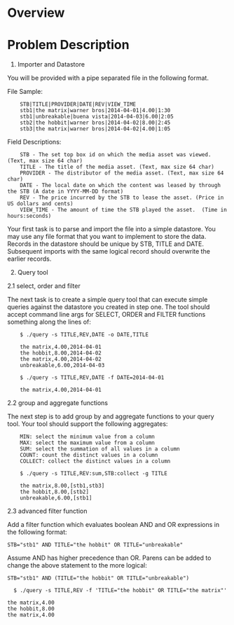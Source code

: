 # Overview


# Problem Description

1. Importer and Datastore

  You will be provided with a pipe separated file in the following format.

  File Sample:
```
    STB|TITLE|PROVIDER|DATE|REV|VIEW_TIME
    stb1|the matrix|warner bros|2014-04-01|4.00|1:30
    stb1|unbreakable|buena vista|2014-04-03|6.00|2:05
    stb2|the hobbit|warner bros|2014-04-02|8.00|2:45
    stb3|the matrix|warner bros|2014-04-02|4.00|1:05
```
  Field Descriptions:
```
    STB - The set top box id on which the media asset was viewed. (Text, max size 64 char)
    TITLE - The title of the media asset. (Text, max size 64 char)
    PROVIDER - The distributor of the media asset. (Text, max size 64 char)
    DATE - The local date on which the content was leased by through the STB (A date in YYYY-MM-DD format)
    REV - The price incurred by the STB to lease the asset. (Price in US dollars and cents)
    VIEW_TIME - The amount of time the STB played the asset.  (Time in hours:seconds)
```

Your first task is to parse and import the file into a simple datastore.  You may use any file format that you want to implement to store the data.  Records in the datastore should be unique by STB, TITLE and DATE.  Subsequent imports with the same logical record should overwrite the earlier records.


2. Query tool

2.1 select, order and filter

The next task is to create a simple query tool that can execute simple queries against the datastore you created in step one.  The tool should accept command line args for SELECT, ORDER and FILTER functions something along the lines of:

```
    $ ./query -s TITLE,REV,DATE -o DATE,TITLE

    the matrix,4.00,2014-04-01
    the hobbit,8.00,2014-04-02
    the matrix,4.00,2014-04-02
    unbreakable,6.00,2014-04-03

    $ ./query -s TITLE,REV,DATE -f DATE=2014-04-01

    the matrix,4.00,2014-04-01
```

2.2 group and aggregate functions

The next step is to add group by and aggregate functions to your query tool.  Your tool should support the following aggregates:

```
    MIN: select the minimum value from a column
    MAX: select the maximum value from a column
    SUM: select the summation of all values in a column
    COUNT: count the distinct values in a column
    COLLECT: collect the distinct values in a column
```

```
    $ ./query -s TITLE,REV:sum,STB:collect -g TITLE

    the matrix,8.00,[stb1,stb3]
    the hobbit,8.00,[stb2]
    unbreakable,6.00,[stb1]
```

2.3 advanced filter function

Add a filter function which evaluates boolean AND and OR expressions in the following format:

```STB="stb1" AND TITLE="the hobbit" OR TITLE="unbreakable"```

Assume AND has higher precedence than OR.  Parens can be added to change the above statement to the more logical:

```STB="stb1" AND (TITLE="the hobbit" OR TITLE="unbreakable")```

```
  $ ./query -s TITLE,REV -f 'TITLE="the hobbit" OR TITLE="the matrix"'

the matrix,4.00
the hobbit,8.00
the matrix,4.00
```
